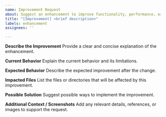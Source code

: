 ```yaml
---
name: Improvement Request
about: Suggest an enhancement to improve functionality, performance, or user experience.
title: "[Improvement] <brief description>"
labels: enhancement
assignees: ''

---
```


**Describe the Improvement**
Provide a clear and concise explanation of the enhancement.  

**Current Behavior**
Explain the current behavior and its limitations.  

**Expected Behavior**
Describe the expected improvement after the change.  

**Impacted Files**
List the files or directories that will be affected by this improvement.  

**Possible Solution**
Suggest possible ways to implement the improvement.  

**Additional Context / Screenshots**
Add any relevant details, references, or images to support the request.
